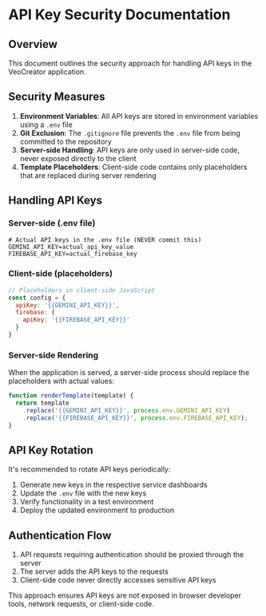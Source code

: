 # API Key Security Documentation

## Overview

This document outlines the security approach for handling API keys in the VeoCreator application.

## Security Measures

1. **Environment Variables**: All API keys are stored in environment variables using a `.env` file
2. **Git Exclusion**: The `.gitignore` file prevents the `.env` file from being committed to the repository
3. **Server-side Handling**: API keys are only used in server-side code, never exposed directly to the client
4. **Template Placeholders**: Client-side code contains only placeholders that are replaced during server rendering

## Handling API Keys

### Server-side (.env file)
```
# Actual API keys in the .env file (NEVER commit this)
GEMINI_API_KEY=actual_api_key_value
FIREBASE_API_KEY=actual_firebase_key
```

### Client-side (placeholders)
```javascript
// Placeholders in client-side JavaScript
const config = {
  apiKey: '{{GEMINI_API_KEY}}',
  firebase: {
    apiKey: '{{FIREBASE_API_KEY}}'
  }
}
```

### Server-side Rendering
When the application is served, a server-side process should replace the placeholders with actual values:

```javascript
function renderTemplate(template) {
  return template
    .replace('{{GEMINI_API_KEY}}', process.env.GEMINI_API_KEY)
    .replace('{{FIREBASE_API_KEY}}', process.env.FIREBASE_API_KEY);
}
```

## API Key Rotation

It's recommended to rotate API keys periodically:

1. Generate new keys in the respective service dashboards
2. Update the `.env` file with the new keys
3. Verify functionality in a test environment
4. Deploy the updated environment to production

## Authentication Flow

1. API requests requiring authentication should be proxied through the server
2. The server adds the API keys to the requests
3. Client-side code never directly accesses sensitive API keys

This approach ensures API keys are not exposed in browser developer tools, network requests, or client-side code.